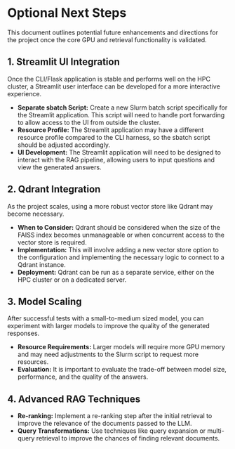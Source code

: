 # Optional Next Steps

This document outlines potential future enhancements and directions for the project once the core GPU and retrieval functionality is validated.

## 1. Streamlit UI Integration

Once the CLI/Flask application is stable and performs well on the HPC cluster, a Streamlit user interface can be developed for a more interactive experience.

-   **Separate sbatch Script:** Create a new Slurm batch script specifically for the Streamlit application. This script will need to handle port forwarding to allow access to the UI from outside the cluster.
-   **Resource Profile:** The Streamlit application may have a different resource profile compared to the CLI harness, so the sbatch script should be adjusted accordingly.
-   **UI Development:** The Streamlit application will need to be designed to interact with the RAG pipeline, allowing users to input questions and view the generated answers.

## 2. Qdrant Integration

As the project scales, using a more robust vector store like Qdrant may become necessary.

-   **When to Consider:** Qdrant should be considered when the size of the FAISS index becomes unmanageable or when concurrent access to the vector store is required.
-   **Implementation:** This will involve adding a new vector store option to the configuration and implementing the necessary logic to connect to a Qdrant instance.
-   **Deployment:** Qdrant can be run as a separate service, either on the HPC cluster or on a dedicated server.

## 3. Model Scaling

After successful tests with a small-to-medium sized model, you can experiment with larger models to improve the quality of the generated responses.

-   **Resource Requirements:** Larger models will require more GPU memory and may need adjustments to the Slurm script to request more resources.
-   **Evaluation:** It is important to evaluate the trade-off between model size, performance, and the quality of the answers.

## 4. Advanced RAG Techniques

-   **Re-ranking:** Implement a re-ranking step after the initial retrieval to improve the relevance of the documents passed to the LLM.
-   **Query Transformations:** Use techniques like query expansion or multi-query retrieval to improve the chances of finding relevant documents.